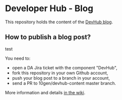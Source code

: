 # Developer Hub - Blog

This repository holds the content of the [DevHub blog](https://developer.mongodb.com/).

## How to publish a blog post?



test

You need to:
- open a DA Jira ticket with the component "DevHub",
- fork this repository in your own Github account,
- push your blog post to a branch in your account,
- send a PR to 10gen/devhub-content master branch.

More information and details [in the wiki](https://wiki.corp.mongodb.com/display/DEVREL/Writing+Content+for+MongoDB).
